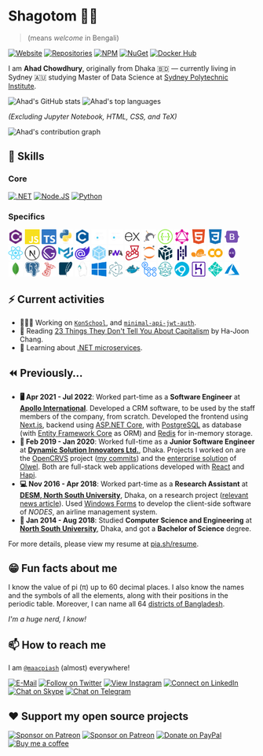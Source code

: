 # Shagotom 👋🏽

> (means *welcome* in Bengali)

[![Website](https://img.shields.io/badge/website-663399.svg?&style=for-the-badge&logo=gatsby)](https://www.maacpiash.com)
[![Repositories](https://img.shields.io/badge/Repositories-181717?style=for-the-badge&logo=github)](https://github.com/maacpiash?tab=repositories)
[![NPM](https://img.shields.io/badge/NPM-CB3837?style=for-the-badge&logo=npm)](https://www.npmjs.com/~maacpiash)
[![NuGet](https://img.shields.io/badge/NuGet-004880?style=for-the-badge&logo=nuget)](https://www.nuget.org/profiles/maacpiash)
[![Docker Hub](https://img.shields.io/badge/Hub-2496ED.svg?&style=for-the-badge&logo=docker&logoColor=white)](https://hub.docker.com/u/maacpiash)

I am **Ahad Chowdhury**, originally from Dhaka 🇧🇩 — currently living in Sydney 🇦🇺 studying Master of Data Science at [Sydney Polytechnic Institute](https://spi.nsw.edu.au).

![Ahad's GitHub stats](https://github-readme-stats.vercel.app/api?username=maacpiash&show_icons=true&hide_border=true&count_private=true&title_color=58A6FF&icon_color=1F6FEB&text_color=C3D1D9&bg_color=0D1117&show_icons=true&custom_title=Overall%20Stats)
![Ahad's top languages](https://github-readme-stats.vercel.app/api/top-langs/?username=maacpiash&hide=jupyter%20notebook,html,css,tex&layout=compact&hide_border=true&langs_count=8&title_color=58A6FF&icon_color=1F6FEB&text_color=C3D1D9&bg_color=0D1117&show_icons=true&custom_title=Most%20Used%20Programming%20Languages)

_(Excluding Jupyter Notebook, HTML, CSS, and TeX)_

![Ahad's contribution graph](https://github-readme-activity-graph.vercel.app/graph?username=maacpiash&hide_border=true&bg_color=0D1117&color=58A6FF&line=58A6FF&point=1F6FEB&area=true&custom_title=Contribution%20Graph)

## 🧠 Skills

### Core

[![.NET](https://img.shields.io/badge/.NET-5C2D91?style=for-the-badge)](https://github.com/dotnet)
[![Node.JS](https://img.shields.io/badge/Node.js-339933?style=for-the-badge)](https://github.com/nodejs)
[![Python](https://img.shields.io/badge/Python-004880?style=for-the-badge)](https://github.com/python)

### Specifics

<img height="30px" width="30px" src="./images/Languages/Csharp.svg" alt="Csharp"> <img height="30px" width="30px" src="./images/Languages/JavaScript.svg" alt="JavaScript"> <img height="30px" width="30px" src="./images/Languages/TypeScript.svg" alt="TypeScript"> <img height="30px" width="30px" src="./images/Languages/Python.svg" alt="Python"> <img height="30px" width="30px" src="./images/Languages/C.svg" alt="C"> <img height="30px" width="30px" src="./images/Web/ASP.NET-Core.png" alt="ASP.NET Core"> <img height="30px" width="30px" src="./images/Web/EF-Core.png" alt="Entity Framework Core"> <img height="30px" width="30px" src="./images/Web/Express.js.svg" alt="Express.js"> <img height="30px" width="30px" src="./images/Web/Hapi.js.png" alt="Hapi.js"> <img height="30px" width="30px" src="./images/Web/Swagger.svg" alt="Swagger"> <img height="30px" width="30px" src="./images/Web/GraphQL.svg" alt="GraphQL"> <img height="30px" width="30px" src="./images/Web/HTML5.svg" alt="HTML5"> <img height="30px" width="30px" src="./images/Web/CSS3.svg" alt="CSS3"> <img height="30px" width="30px" src="./images/Web/Bootstrap.svg" alt="Bootstrap">
<br />
<img height="30px" width="30px" src="./images/Web/React.js.svg" alt="React.js"> <img height="30px" width="30px" src="./images/Web/Next.js.svg" alt="Next.js"> <img height="30px" width="30px" src="./images/Web/Gatsby.js.svg" alt="Gatsby.js"> <img height="30px" width="30px" src="./images/Web/Material-UI.svg" alt="Material UI"> <img height="30px" width="30px" src="./images/Web/Blazor.svg" alt="Blazor"> <img height="30px" width="30px" src="./images/Web/Webpack.svg" alt="Webpack"> <img height="30px" width="30px" src="./images/Web/PWA.png" alt="PWA"> <img height="30px" width="30px" src="./images/Web/Jest.svg" alt="Jest"> <img height="30px" width="30px" src="./images/ML/Jupyter%20Notebook.svg" alt="Jupyter Notebook"> <img height="30px" width="30px" src="./images/ML/NumPy.svg" alt="NumPy"> <img height="30px" width="30px" src="./images/ML/Pandas.svg" alt="Pandas"> <img height="30px" width="30px" src="./images/ML/Scikit%20Learn.svg" alt="Scikit Learn"> <img height="30px" width="30px" src="./images/ML/Google-Colab.svg" alt="Google Colab"> <img height="30px" width="30px" src="./images/ML/ML.NET-Logo.wine.svg" alt="ML.NET">
<br/>
<img height="30px" width="30px" src="./images/DB/MongoDB.svg" alt="MongoDB"> <img height="30px" width="30px" src="./images/DB/PostgreSQL.svg" alt="PostgreSQL"> <img height="30px" width="30px" src="./images/DB/Microsoft%20SQL%20Server.svg" alt="Microsoft SQL Server"> <img height="30px" width="30px" src="./images/DB/SQLite.svg" alt="SQLite"> <img height="30px" width="30px" src="./images/DB/RethinkDB.svg" alt="RethinkDB"> <img height="30px" width="30px" src="./images/Desktop/Windows.svg" alt="Windows Forms, WPF, UWP"> <img height="30px" width="30px" src="./images/Desktop/Electron.js.svg" alt="Electron.js"> <img height="30px" width="30px" src="./images/DevOps/Docker.svg" alt="Docker"> <img height="30px" width="30px" src="./images/DevOps/GitHub%20Actions.svg" alt="GitHub Actions"> <img height="30px" width="30px" src="./images/DevOps/Travis%20CI.svg" alt="Travis CI"> <img height="30px" width="30px" src="./images/DevOps/AppVeyor.svg" alt="AppVeyor"> <img height="30px" width="30px" src="./images/DevOps/Heroku.svg" alt="Heroku"> <img height="30px" width="30px" src="./images/DevOps/Netlify.svg" alt="Netlify"> <img height="30px" width="30px" src="./images/DevOps/MicrosoftAzure.svg" alt="Microsoft Azure">

## ⚡ Current activities

- 👨🏽‍💻 Working on [`KonSchool`](https://github.com/maacpiash/KonSchool), and [`minimal-api-jwt-auth`](https://github.com/maacpiash/minimal-api-jwt-auth).
- 📖 Reading [23 Things They Don't Tell You About Capitalism](https://www.amazon.com.au/dp/0141047976) by Ha-Joon Chang.
- 💭 Learning about [.NET microservices](https://docs.microsoft.com/en-us/dotnet/architecture/microservices).

## ⏪️ Previously…

- **🖥️ Apr 2021 - Jul 2022**: Worked part-time as a **Software Engineer** at [**Apollo International**](https://www.apollointl.com.au). Developed a CRM software, to be used by the staff members of the company, from scratch. Developed the frontend using [Next.js](https://github.com/vercel/next.js), backend using [ASP.NET Core](https://github.com/dotnet/aspnetcore), with [PostgreSQL](https://github.com/postgres/postgres) as database (with [Entity Framework Core](https://github.com/dotnet/ef6) as ORM) and [Redis](https://github.com/redis/redis) for in-memory storage.
- **🏢 Feb 2019 - Jan 2020**: Worked full-time as a **Junior Software Engineer** at [**Dynamic Solution Innovators Ltd.**](http://dsinnovators.com), Dhaka. Projects I worked on are the [OpenCRVS](https://github.com/opencrvs/opencrvs-core) project ([my commits](https://github.com/opencrvs/opencrvs-core/commits?author=maacpiash)) and the [enterprise solution](http://dsinnovators.com/olwel.html) of [Olwel](https://olwel.com). Both are full-stack web applications developed with [React](https://github.com/facebook/react) and [Hapi](https://github.com/hapijs/hapi).
- **💻 Nov 2016 - Apr 2018**: Worked part-time as a **Research Assistant** at [**DESM, North South University**](http://www.northsouth.edu/academic/shls/esm/), Dhaka, on a research project ([relevant news article](http://www.ipsnews.net/2017/05/flying-green-in-bangladesh/)). Used [Windows Forms](https://github.com/dotnet/winforms) to develop the client-side software of *NODES*, an airline management system.
- **🎒 Jan 2014 - Aug 2018**: Studied **Computer Science and Engineering** at [**North South University**](http://www.northsouth.edu), Dhaka, and got a **Bachelor of Science** degree.

For more details, please view my resume at [pia.sh/resume](https://pia.sh/resume).

## 😁 Fun facts about me

I know the value of pi (π) up to 60 decimal places. I also know the names and the symbols of all the elements, along with their positions in the periodic table. Moreover, I can name all 64 [districts of Bangladesh](https://en.wikipedia.org/wiki/Districts_of_Bangladesh).

*I'm a huge nerd, I know!*

## 📫 How to reach me

I am [`@maacpiash`](https://maacpia.sh) (almost) everywhere!

[![E-Mail](https://img.shields.io/badge/Email-00A95C?style=for-the-badge&logo=linode&logoColor=white)](mailto:github@maacpiash.com)
[![Follow on Twitter](https://img.shields.io/badge/Follow-1DA1F2?style=for-the-badge&logo=twitter&logoColor=white)](https://twitter.com/maacpiash)
[![View Instagram](https://img.shields.io/badge/view-E4405F.svg?&style=for-the-badge&logo=instagram&logoColor=white)](https://instagram.com/maacpiash)
[![Connect on LinkedIn](https://img.shields.io/badge/connect-0077B5.svg?&style=for-the-badge&logo=linkedin)](https://www.linkedin.com/in/maacpiash)
[![Chat on Skype](https://img.shields.io/badge/chat-00AFF0.svg?&style=for-the-badge&logo=skype-for-business&logoColor=white)](https://join.skype.com/invite/UVzqFuCFERPh)
[![Chat on Telegram](https://img.shields.io/badge/message-3CB5F0.svg?&style=for-the-badge&logo=telegram&logoColor=white)](https://t.me/maacpiash)

## ❤️ Support my open source projects

[![Sponsor on Patreon](https://img.shields.io/badge/sponsors-181717.svg?&style=for-the-badge&logo=github&logoColor=white)](https://github.com/sponsors/maacpiash)
[![Sponsor on Patreon](https://img.shields.io/badge/patreon-F96854.svg?&style=for-the-badge&logo=patreon&logoColor=white)](https://patreon.com/maacpiash)
[![Donate on PayPal](https://img.shields.io/badge/paypal-10558C.svg?&style=for-the-badge&logo=paypal&logoColor=white)](https://www.paypal.me/maacpiash)
[![Buy me a coffee](https://img.shields.io/badge/coffee-5f7fff.svg?&style=for-the-badge&logo=buy-me-a-coffee)](https://www.buymeacoffee.com/maacpiash)
